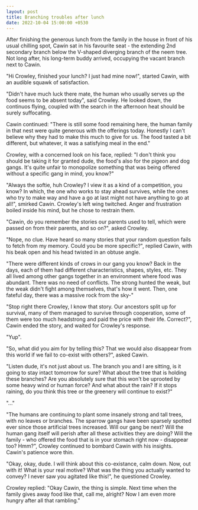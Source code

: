 ```yaml
---
layout: post
title: Branching troubles after lunch
date: 2022-10-04 15:00:00 +0530
---
```

After finishing the generous lunch from the family in the house in front of his usual chilling spot, Cawin sat in his favourite seat - the extending 2nd secondary branch below the V-shaped diverging branch of the neem tree. Not long after, his long-term buddy arrived, occupying the vacant branch next to Cawin.
<!-- readmore -->

"Hi Crowley, finished your lunch? I just had mine now!", started Cawin, with an audible squawk of satisfaction. 

"Didn't have much luck there mate, the human who usually serves up the food seems to be absent today", said Crowley. He looked down, the continuos flying, coupled with the search in the afternoon heat should be surely suffocating. 

Cawin continued: "There is still some food remaining here, the human family in that nest were quite generous with the offerings today. Honestly I can't believe why they had to make this much to give for us. The food tasted a bit different, but whatever, it was a satisfying meal in the end." 

Crowley, with a concerned look on his face, replied: "I don't think you should be taking it for granted dude, the food's also for the pigeon and dog gangs. It's quite unfair to monopolize something that was being offered without a specific gang in mind, you know?" 

"Always the softie, huh Crowley? I view it as a kind of a competition, you know? In which, the one who works to stay ahead survives, while the ones who try to make way and have a go at last might not have anything to go at all!", smirked Cawin. Crowley's left wing twitched. Anger and frustration boiled inside his mind, but he chose to restrain them. 

"Cawin, do you remember the stories our parents used to tell, which were passed on from their parents, and so on?", asked Crowley. 

"Nope, no clue. Have heard so many stories that your random question fails to fetch from my memory. Could you be more specific?", replied Cawin, with his beak open and his head twisted in an obtuse angle. 

"There were different kinds of crows in our gang you know? Back in the days, each of them had different characteristics, shapes, styles, etc. They all lived among other gangs together in an environment where food was abundant. There was no need of conflicts. The strong hunted the weak, but the weak didn't fight among themselves, that's how it went. Then, one fateful day, there was a massive rock from the sky-" 

"Stop right there Crowley, I know that story. Our ancestors split up for survival, many of them managed to survive through cooperation, some of them were too much headstrong and paid the price with their life. Correct?", Cawin ended the story, and waited for Crowley's response.

"Yup". 

"So, what did you aim for by telling this? That we would also disappear from this world if we fail to co-exist with others?", asked Cawin. 

"Listen dude, it's not just about us. The branch you and I are sitting, is it going to stay intact tomorrow for sure? What about the tree that is holding these branches? Are you absolutely sure that this won't be uprooted by some heavy wind or human force? And what about the rain? If it stops raining, do you think this tree or the greenery will continue to exist?" 

"..." 

"The humans are continuing to plant some insanely strong and tall trees, with no leaves or branches. The sparrow gangs have been sparsely spotted ever since those artificial trees increased. Will our gang be next? Will the human gang itself will perish after all these activities they are doing? Will the family - who offered the food that is in your stomach right now - disappear too? Hmm?", Crowley continued to bombard Cawin with his insights. Cawin's patience wore thin. 

"Okay, okay, dude. I will think about this co-existance, calm down. Now, out with it! What is your real motive? What was the thing you actually wanted to convey? I never saw you agitated like this!", he questioned Crowley. 

Crowley replied: "Okay Cawin, the thing is simple. Next time when the family gives away food like that, call me, alright? Now I am even more hungry after all that rambling." 